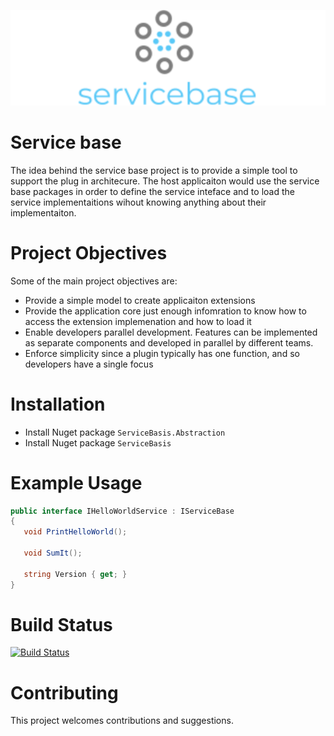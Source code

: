 ![Category overview screenshot](docs/images/logo_w.png "Base for the plug in")

# Service base
The idea behind the service base project is to provide a simple tool to support the plug in architecure. The host applicaiton would use the service base packages in order to define the service inteface and to load the service implementaitions wihout knowing anything about their implementaiton.

# Project Objectives 

Some of the main project objectives are:

- Provide a simple model to create applicaiton extensions
- Provide the application core just enough infomration to know how to access the extension implemenation and how to load it
- Enable developers parallel development. Features can be implemented as separate components and developed in parallel by different teams.
- Enforce simplicity since a plugin typically has one function, and so developers have a single focus
 
# Installation

- Install Nuget package `ServiceBasis.Abstraction`
- Install Nuget package `ServiceBasis`

# Example Usage

```C#
public interface IHelloWorldService : IServiceBase
{
   void PrintHelloWorld();

   void SumIt();

   string Version { get; }
}
```

# Build Status
[![Build Status](https://vedranfilipovic.visualstudio.com/Build/_apis/build/status/Servicebasis?branchName=master)](https://vedranfilipovic.visualstudio.com/Build/_build/latest?definitionId=2&branchName=master)
 
# Contributing
This project welcomes contributions and suggestions. 
